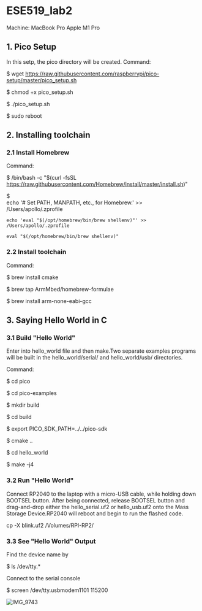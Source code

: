 # ESE519_lab2
Machine: MacBook Pro Apple M1 Pro

## 1. Pico Setup
In this setp, the pico directory will be created.
Command:

$ wget https://raw.githubusercontent.com/raspberrypi/pico-setup/master/pico_setup.sh 

$ chmod +x pico_setup.sh

$ ./pico_setup.sh

$ sudo reboot

## 2. Installing toolchain
### 2.1 Install Homebrew
Command:

$ /bin/bash -c "$(curl -fsSL
https://raw.githubusercontent.com/Homebrew/install/master/install.sh)"

$   
    echo '# Set PATH, MANPATH, etc., for Homebrew.' >> /Users/apollo/.zprofile
    
    echo 'eval "$(/opt/homebrew/bin/brew shellenv)"' >> /Users/apollo/.zprofile
    
    eval "$(/opt/homebrew/bin/brew shellenv)"

### 2.2 Install toolchain
Command:

$ brew install cmake

$ brew tap ArmMbed/homebrew-formulae

$ brew install arm-none-eabi-gcc

## 3. Saying Hello World in C
### 3.1 Build "Hello World"
Enter into hello_world file and then make.Two separate examples programs will be built in the hello_world/serial/ and hello_world/usb/ directories.

Command:

$   cd pico

$ cd pico-examples

$ mkdir build

$ cd build

$ export PICO_SDK_PATH=../../pico-sdk

$ cmake ..

$ cd hello_world

$ make -j4
### 3.2 Run "Hello World" 
Connect RP2040 to the laptop with a micro-USB cable, while holding down BOOTSEL button. After being connected, release BOOTSEL button and drag-and-drop either the hello_serial.uf2 or hello_usb.uf2 onto the Mass Storage Device.RP2040 will reboot and begin to run the flashed code. 

cp -X blink.uf2 /Volumes/RPI-RP2/
### 3.3 See "Hello World" Output

Find the device name by

$ ls /dev/tty.*

Connect to the serial console

$ screen /dev/tty.usbmodem1101 115200


![IMG_9743](https://user-images.githubusercontent.com/114015725/194969363-413a4ee0-078f-4072-9cf1-d4deac72ad57.jpg)

